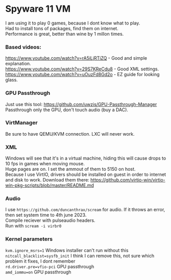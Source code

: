 # Spyware 11 VM
I am using it to play 0 games, because I dont know what to play.  
Had to install tons of packages, find them on internet.  
Performance is great, better than wine by 1 millon times.  

### Based videos:  
https://www.youtube.com/watch?v=rA5iLjRTiZQ - Good and simple explanation.  
https://www.youtube.com/watch?v=29S7KReCdu8 - Good XML settings.  
https://www.youtube.com/watch?v=uOuzFd8Gd2o - EZ guide for looking glass.  

### GPU Passthrough
Just use this tool: https://github.com/uwzis/GPU-Passthrough-Manager  
Passthrough only the GPU, don't touch audio (buy a DAC).

### VirtManager
Be sure to have QEMU/KVM connection. LXC will never work. 

### XML
Windows will see that it's in a virtual machine, hiding this will cause drops to 10 fps in games when moving mouse.  
Huge pages are on. I set the ammout of them to 5150 on host.  
Because I use VirtIO, drivers should be installed on guest in order to internet and disk to work. Download them there: https://github.com/virtio-win/virtio-win-pkg-scripts/blob/master/README.md

### Audio
I use `https://github.com/duncanthrax/scream` for audio. 
If it throws an error, then set system time to 4th june 2023.  
Compile reciever with pulseaudio headers.  
Run with `scream -i virbr0`

### Kernel parameters
`kvm.ignore_msrs=1` Windows installer can't run without this  
`nitcall_blacklist=sysfb_init` I think I can remove this, not sure which problem it fixes, I dont remember  
`rd.driver.pre=vfio-pci` GPU passthrough  
`amd_iommu=on` GPU passthrough  